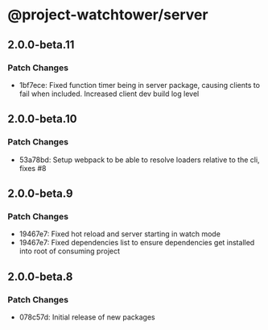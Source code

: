 # @project-watchtower/server

## 2.0.0-beta.11

### Patch Changes

-   1bf7ece: Fixed function timer being in server package, causing clients to fail when included. Increased client dev build log level

## 2.0.0-beta.10

### Patch Changes

-   53a78bd: Setup webpack to be able to resolve loaders relative to the cli, fixes #8

## 2.0.0-beta.9

### Patch Changes

-   19467e7: Fixed hot reload and server starting in watch mode
-   19467e7: Fixed dependencies list to ensure dependencies get installed into root of consuming project

## 2.0.0-beta.8

### Patch Changes

-   078c57d: Initial release of new packages
